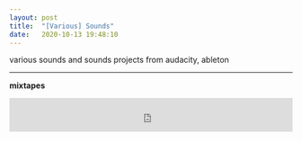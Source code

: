 ```yaml
---
layout: post
title:  "[Various] Sounds"
date:   2020-10-13 19:48:10
---
```


various sounds and sounds projects from audacity, ableton

-----------------------------------------------------------

**mixtapes**

<iframe width="100%" height="60" src="https://www.mixcloud.com/widget/iframe/?hide_cover=1&mini=1&light=1&feed=%2Fkeehar%2Fsep20_mix%2F" frameborder="0" ></iframe>
